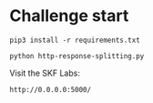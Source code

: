 # Challenge start

```
pip3 install -r requirements.txt
```

```
python http-response-splitting.py
```

Visit the SKF Labs:
```
http://0.0.0.0:5000/
```
